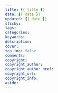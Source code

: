 ```yaml
---
title: {{ title }}
date: {{ date }}
updated: {{ date }}
sticky:
tags:
categories:
keywords:
description:
cover:
top_img: false
comments:
copyright:
copyright_author:
copyright_author_href:
copyright_url:
copyright_info:
aside:
---
```

